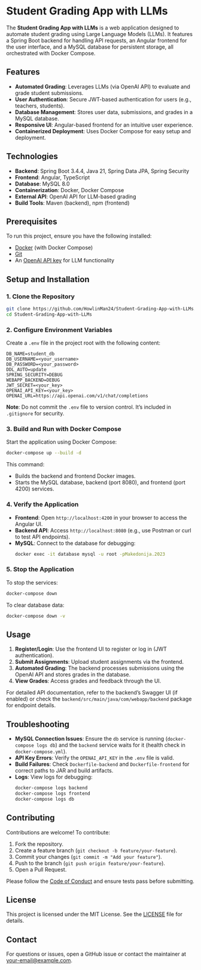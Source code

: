 # Student Grading App with LLMs

The **Student Grading App with LLMs** is a web application designed to automate student grading using Large Language Models (LLMs). It features a Spring Boot backend for handling API requests, an Angular frontend for the user interface, and a MySQL database for persistent storage, all orchestrated with Docker Compose.

## Features
- **Automated Grading**: Leverages LLMs (via OpenAI API) to evaluate and grade student submissions.
- **User Authentication**: Secure JWT-based authentication for users (e.g., teachers, students).
- **Database Management**: Stores user data, submissions, and grades in a MySQL database.
- **Responsive UI**: Angular-based frontend for an intuitive user experience.
- **Containerized Deployment**: Uses Docker Compose for easy setup and deployment.

## Technologies
- **Backend**: Spring Boot 3.4.4, Java 21, Spring Data JPA, Spring Security
- **Frontend**: Angular, TypeScript
- **Database**: MySQL 8.0
- **Containerization**: Docker, Docker Compose
- **External API**: OpenAI API for LLM-based grading
- **Build Tools**: Maven (backend), npm (frontend)

## Prerequisites
To run this project, ensure you have the following installed:
- [Docker](https://www.docker.com/get-started) (with Docker Compose)
- [Git](https://git-scm.com/downloads)
- An [OpenAI API key](https://platform.openai.com/account/api-keys) for LLM functionality

## Setup and Installation

### 1. Clone the Repository
```bash
git clone https://github.com/HowlinMan24/Student-Grading-App-with-LLMs.git
cd Student-Grading-App-with-LLMs
```

### 2. Configure Environment Variables
Create a `.env` file in the project root with the following content:
```env
DB_NAME=student_db
DB_USERNAME=<your_username>
DB_PASSWORD=<your_password>
DDL_AUTO=update
SPRING_SECURITY=DEBUG
WEBAPP_BACKEND=DEBUG
JWT_SECRET=<your_key>
OPENAI_API_KEY=<your_key>
OPENAI_URL=https://api.openai.com/v1/chat/completions
```

**Note**: Do not commit the `.env` file to version control. It’s included in `.gitignore` for security.

### 3. Build and Run with Docker Compose
Start the application using Docker Compose:
```bash
docker-compose up --build -d
```
This command:
- Builds the backend and frontend Docker images.
- Starts the MySQL database, backend (port 8080), and frontend (port 4200) services.

### 4. Verify the Application
- **Frontend**: Open `http://localhost:4200` in your browser to access the Angular UI.
- **Backend API**: Access `http://localhost:8080` (e.g., use Postman or curl to test API endpoints).
- **MySQL**: Connect to the database for debugging:
  ```bash
  docker exec -it database mysql -u root -pMakedonija.2023
  ```

### 5. Stop the Application
To stop the services:
```bash
docker-compose down
```
To clear database data:
```bash
docker-compose down -v
```

## Usage
1. **Register/Login**: Use the frontend UI to register or log in (JWT authentication).
2. **Submit Assignments**: Upload student assignments via the frontend.
3. **Automated Grading**: The backend processes submissions using the OpenAI API and stores grades in the database.
4. **View Grades**: Access grades and feedback through the UI.

For detailed API documentation, refer to the backend’s Swagger UI (if enabled) or check the `backend/src/main/java/com/webapp/backend` package for endpoint details.

## Troubleshooting
- **MySQL Connection Issues**: Ensure the `db` service is running (`docker-compose logs db`) and the `backend` service waits for it (health check in `docker-compose.yml`).
- **API Key Errors**: Verify the `OPENAI_API_KEY` in the `.env` file is valid.
- **Build Failures**: Check `Dockerfile-backend` and `Dockerfile-frontend` for correct paths to JAR and build artifacts.
- **Logs**: View logs for debugging:
  ```bash
  docker-compose logs backend
  docker-compose logs frontend
  docker-compose logs db
  ```

## Contributing
Contributions are welcome! To contribute:
1. Fork the repository.
2. Create a feature branch (`git checkout -b feature/your-feature`).
3. Commit your changes (`git commit -m "Add your feature"`).
4. Push to the branch (`git push origin feature/your-feature`).
5. Open a Pull Request.

Please follow the [Code of Conduct](CODE_OF_CONDUCT.md) and ensure tests pass before submitting.

## License
This project is licensed under the MIT License. See the [LICENSE](LICENSE) file for details.

## Contact
For questions or issues, open a GitHub issue or contact the maintainer at [your-email@example.com](mailto:your-email@example.com).
